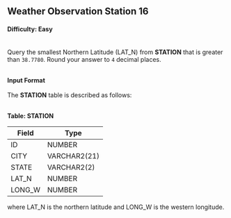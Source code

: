 ## Weather Observation Station 16

#### Difficulty: Easy

</br>Query the smallest Northern Latitude (LAT_N) from **STATION** that is greater than `38.7780`. Round your answer to `4` decimal places.

<br>**Input Format**<br>
<br>The **STATION** table is described as follows:
<br><br>

**Table: STATION**

| Field  | Type         |
| ------ | ------------ |
| ID     | NUMBER       |
| CITY   | VARCHAR2(21) |
| STATE  | VARCHAR2(2)  |
| LAT_N  | NUMBER       |
| LONG_W | NUMBER       |

where LAT_N is the northern latitude and LONG_W is the western longitude.
